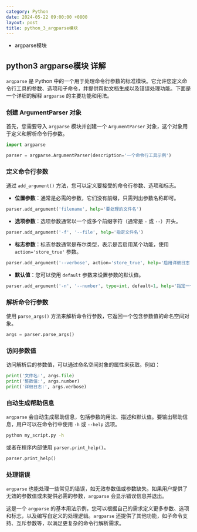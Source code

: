 ```yaml
---
category: Python
date: 2024-05-22 09:00:00 +0800
layout: post
title: python_3_argparse模块
---
```


+ argparse模块

## python3 argparse模块 详解

`argparse` 是 Python 中的一个用于处理命令行参数的标准模块。它允许您定义命令行工具的参数、选项和子命令，并提供帮助文档生成以及错误处理功能。下面是一个详细的解释 `argparse` 的主要功能和用法。

### 创建 ArgumentParser 对象

首先，您需要导入 `argparse` 模块并创建一个 `ArgumentParser` 对象，这个对象用于定义和解析命令行参数。

```python
import argparse

parser = argparse.ArgumentParser(description='一个命令行工具示例')
```

### 定义命令行参数

通过 `add_argument()` 方法，您可以定义要接受的命令行参数、选项和标志。

- **位置参数**：通常是必需的参数，它们没有前缀，只需列出参数名称即可。
```python
parser.add_argument('filename', help='要处理的文件名')
```

- **选项参数**：选项参数通常以一个或多个前缀字符（通常是 `-` 或 `--`）开头。
```python
parser.add_argument('-f', '--file', help='指定文件名')
```

- **标志参数**：标志参数通常是布尔类型，表示是否启用某个功能，使用 `action='store_true'` 参数。
```python
parser.add_argument('--verbose', action='store_true', help='启用详细日志')
```

- **默认值**：您可以使用 `default` 参数来设置参数的默认值。
```python
parser.add_argument('-n', '--number', type=int, default=1, help='指定一个整数（默认为1）')
```

### 解析命令行参数

使用 `parse_args()` 方法来解析命令行参数，它返回一个包含参数值的命名空间对象。

```python
args = parser.parse_args()
```

### 访问参数值

访问解析后的参数值，可以通过命名空间对象的属性来获取。例如：

```python
print('文件名:', args.file)
print('整数值:', args.number)
print('详细日志:', args.verbose)
```

### 自动生成帮助信息

`argparse` 会自动生成帮助信息，包括参数的用法、描述和默认值。要输出帮助信息，用户可以在命令行中使用 `-h` 或 `--help` 选项。

```bash
python my_script.py -h
```

或者在程序内部使用 `parser.print_help()`。

```python
parser.print_help()
```

### 处理错误

`argparse` 也能处理一些常见的错误，如无效参数值或参数缺失。如果用户提供了无效的参数值或未提供必需的参数，`argparse` 会显示错误信息并退出。

这是一个 `argparse` 的基本用法示例，您可以根据自己的需求定义更多参数、选项和标志，以及编写自定义的处理逻辑。`argparse` 还提供了其他功能，如子命令支持、互斥参数等，以满足更复杂的命令行解析需求。